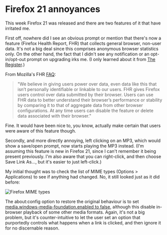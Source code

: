 # Firefox 21 annoyances


This week Firefox 21 was released
and there are two features of it that have irritated me.

First off, nowhere did I see an
obvious prompt or mention that there's now a feature (Firefox Health
Report, FHR) that collects general browser, non-user data. It's not a
big deal since this comprises anonymous browser statistics only. On the
other hand, the fact that I didn't see any notification or an
opt-in/opt-out prompt on upgrading irks me.
(I only learned about it from
[The
Register](http://www.theregister.co.uk/2013/05/15/firefox_21_health_report/).)

From Mozilla's FHR [FAQ](http://blog.mozilla.org/metrics/fhr-faq/):

> "We believe in giving users
> power over data, even data like this that isn’t personally identifiable
> or linkable to our users. FHR gives Firefox users control over data
> submitted by their browser. Users can use FHR data to better understand
> their browser’s performance or stability by comparing it to that of
> aggregate data from other browser configurations. At any time users can
> disable the feature or delete data associated with their browser."

Fine. It would have been nice to,
you know, actually make certain that users were aware of this feature
though.

Secondly, and more directly annoying, left clicking on an MP3, which
would show a save/open prompt, now starts playing the MP3 instead. (I'm
assuming this feature is new in Firefox 21, since I can't remember it
being present previously. I'm also aware that you can right-click, and
then choose Save Link As…, but it's easier to just left-click.)

My initial thought was to check the list of MIME types (Options \>
Applications) to see if anything had changed. No, it still looked just
as it did before:

<img class="article-image" src="{static}/images/2013/Firefox_MIME_types.png" alt="Firefox MIME types">

The about:config option to restore the original behaviour is to set
[media.windows-media-foundation.enabled to
false](http://forums.mozillazine.org/viewtopic.php?f=23&t=2698835),
although this disable in-browser playback of some other media formats.
Again, it's not a big problem, but it's counter-intuitive to let the
user set an option that purportedly controls what happens when a link is
clicked, and then ignore it for no discernable reason.

